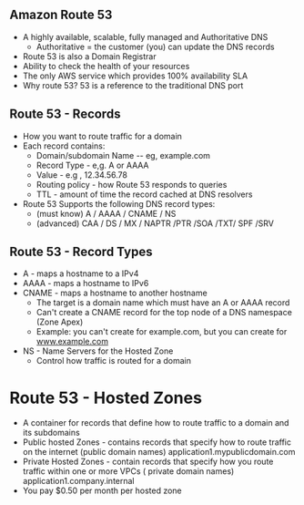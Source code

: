 ## Amazon Route 53

- A highly available, scalable, fully managed and Authoritative DNS
    - Authoritative = the customer (you)
      can update the DNS records
- Route 53 is also a Domain Registrar
- Ability to check the health of your resources
- The only AWS service which provides 100% availability SLA
- Why route 53? 53 is a reference to the traditional DNS port

## Route 53 - Records
- How you want to route traffic for a domain
- Each record contains:
    - Domain/subdomain Name -- eg, example.com
    - Record Type - e,g. A or AAAA
    - Value - e.g , 12.34.56.78
    - Routing policy - how Route 53 responds to queries
    - TTL - amount of time the record cached at DNS resolvers
- Route 53 Supports the following DNS record types:
    - (must know) A / AAAA / CNAME / NS
    - (advanced) CAA / DS / MX / NAPTR /PTR /SOA /TXT/ SPF /SRV


## Route 53 - Record Types
- A - maps a hostname to a IPv4
- AAAA - maps a hostname to IPv6
- CNAME - maps a hostname to another hostname
    - The target is a domain name which must have an A or AAAA record
    - Can't create a CNAME record for the top node of a DNS namespace (Zone Apex)
    - Example: you can't create for example.com, but you can create for www.example.com
- NS - Name Servers for the Hosted Zone
    - Control how traffic is routed for a domain

# Route 53 - Hosted Zones

- A container for records that define how to route traffic to a domain and its subdomains
- Public hosted Zones - contains records that specify how to route traffic on the internet (public domain names) application1.mypublicdomain.com
- Private Hosted Zones - contain records that specify how you route traffic within one or more VPCs ( private domain names)
application1.company.internal
- You pay $0.50 per month per hosted zone

